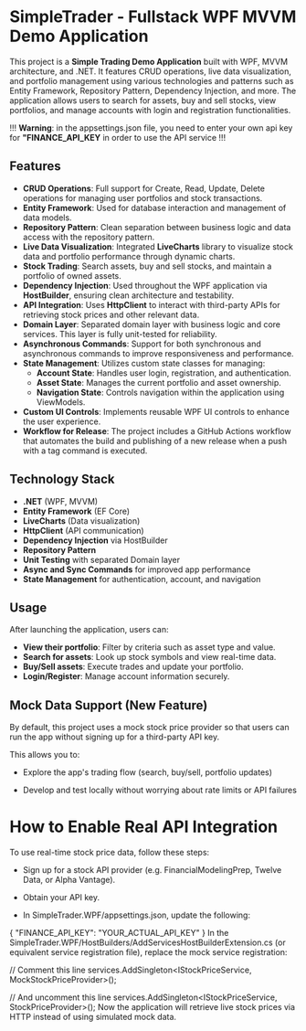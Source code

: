 # SimpleTrader - Fullstack WPF MVVM Demo Application

This project is a **Simple Trading Demo Application** built with WPF, MVVM architecture, and .NET. It features CRUD operations, live data visualization, and portfolio management using various technologies and patterns such as Entity Framework, Repository Pattern, Dependency Injection, and more. The application allows users to search for assets, buy and sell stocks, view portfolios, and manage accounts with login and registration functionalities.

!!! **Warning**: in the appsettings.json file, you need to enter your own api key for **"FINANCE_API_KEY** in order to use the API service !!!

## Features

- **CRUD Operations**: Full support for Create, Read, Update, Delete operations for managing user portfolios and stock transactions.
- **Entity Framework**: Used for database interaction and management of data models.
- **Repository Pattern**: Clean separation between business logic and data access with the repository pattern.
- **Live Data Visualization**: Integrated **LiveCharts** library to visualize stock data and portfolio performance through dynamic charts.
- **Stock Trading**: Search assets, buy and sell stocks, and maintain a portfolio of owned assets.
- **Dependency Injection**: Used throughout the WPF application via **HostBuilder**, ensuring clean architecture and testability.
- **API Integration**: Uses **HttpClient** to interact with third-party APIs for retrieving stock prices and other relevant data.
- **Domain Layer**: Separated domain layer with business logic and core services. This layer is fully unit-tested for reliability.
- **Asynchronous Commands**: Support for both synchronous and asynchronous commands to improve responsiveness and performance.
- **State Management**: Utilizes custom state classes for managing:
  - **Account State**: Handles user login, registration, and authentication.
  - **Asset State**: Manages the current portfolio and asset ownership.
  - **Navigation State**: Controls navigation within the application using ViewModels.
- **Custom UI Controls**: Implements reusable WPF UI controls to enhance the user experience.
- **Workflow for Release**: The project includes a GitHub Actions workflow that automates the build and publishing of a new release when a push with a tag command is executed.

## Technology Stack

- **.NET** (WPF, MVVM)
- **Entity Framework** (EF Core)
- **LiveCharts** (Data visualization)
- **HttpClient** (API communication)
- **Dependency Injection** via HostBuilder
- **Repository Pattern**
- **Unit Testing** with separated Domain layer
- **Async and Sync Commands** for improved app performance
- **State Management** for authentication, account, and navigation

## Usage
After launching the application, users can:

- **View their portfolio**: Filter by criteria such as asset type and value.
- **Search for assets**: Look up stock symbols and view real-time data.
- **Buy/Sell assets**: Execute trades and update your portfolio.
- **Login/Register**: Manage account information securely.

## Mock Data Support (New Feature)
By default, this project uses a mock stock price provider so that users can run the app without signing up for a third-party API key.

This allows you to:

- Explore the app's trading flow (search, buy/sell, portfolio updates)

- Develop and test locally without worrying about rate limits or API failures

# How to Enable Real API Integration
To use real-time stock price data, follow these steps:

- Sign up for a stock API provider (e.g. FinancialModelingPrep, Twelve Data, or Alpha Vantage).

- Obtain your API key.

- In SimpleTrader.WPF/appsettings.json, update the following:


{
  "FINANCE_API_KEY": "YOUR_ACTUAL_API_KEY"
}
In the SimpleTrader.WPF/HostBuilders/AddServicesHostBuilderExtension.cs (or equivalent service registration file), replace the mock service registration:


// Comment this line
services.AddSingleton<IStockPriceService, MockStockPriceProvider>();

// And uncomment this line
services.AddSingleton<IStockPriceService, StockPriceProvider>();
Now the application will retrieve live stock prices via HTTP instead of using simulated mock data.



